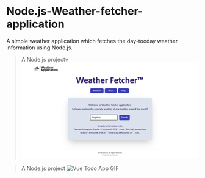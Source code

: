 # Node.js-Weather-fetcher-application
A simple weather application which fetches the day-tooday weather information using Node.js.
> A Node.js projectv
![Vue Todo App GIF](https://github.com/punitkmryh/Node.js-Weather-Fetcher/blob/master/public/img/home.png)

> A Node.js project
![Vue Todo App GIF](https://github.com/punitkmryh/Node.js-Web-app/blob/master/public/img/Screen%20Shot%202020-06-04%20at%2010.56.52%20PM.png)
